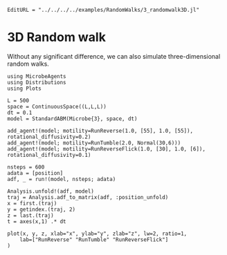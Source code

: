 ```@meta
EditURL = "../../../../examples/RandomWalks/3_randomwalk3D.jl"
```

# 3D Random walk

Without any significant difference, we can also simulate three-dimensional random walks.

````@example 3_randomwalk3D
using MicrobeAgents
using Distributions
using Plots

L = 500
space = ContinuousSpace((L,L,L))
dt = 0.1
model = StandardABM(Microbe{3}, space, dt)

add_agent!(model; motility=RunReverse(1.0, [55], 1.0, [55]), rotational_diffusivity=0.2)
add_agent!(model; motility=RunTumble(2.0, Normal(30,6)))
add_agent!(model; motility=RunReverseFlick(1.0, [30], 1.0, [6]), rotational_diffusivity=0.1)

nsteps = 600
adata = [position]
adf, _ = run!(model, nsteps; adata)

Analysis.unfold!(adf, model)
traj = Analysis.adf_to_matrix(adf, :position_unfold)
x = first.(traj)
y = getindex.(traj, 2)
z = last.(traj)
t = axes(x,1) .* dt

plot(x, y, z, xlab="x", ylab="y", zlab="z", lw=2, ratio=1,
    lab=["RunReverse" "RunTumble" "RunReverseFlick"]
)
````

